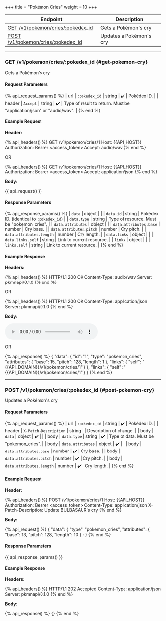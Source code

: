 +++
title = "Pokémon Cries"
weight = 10
+++

| Endpoint                                                | Description             |
|---------------------------------------------------------|-------------------------|
| [GET /v1/pokemon/cries/:pokedex_id](#get-pokemon-cry)   | Gets a Pokémon's cry    |
| [POST /v1/pokemon/cries/:pokedex_id](#post-pokemon-cry) | Updates a Pokémon's cry |

---

### GET /v1/pokemon/cries/:pokedex_id {#get-pokemon-cry}

Gets a Pokémon's cry

#### Request Parameters

{% api_request_params() %}
| url    | `:pokedex_id` | string | ✔️ | Pokédex ID.                                                          |
| header | `Accept`      | string | ✔️ | Type of result to return. Must be "application/json" or "audio/wav". |
{% end %}

#### Example Request

**Header:**

{% api_headers() %}
GET /v1/pokemon/cries/1
Host: {{API_HOST}}
Authorization: Bearer <access_token>
Accept: audio/wav
{% end %}

OR

{% api_headers() %}
GET /v1/pokemon/cries/1
Host: {{API_HOST}}
Authorization: Bearer <access_token>
Accept: application/json
{% end %}

**Body:**

{{ api_request() }}

#### Response Parameters

{% api_response_params() %}
| `data`                   | object |                                            |
| `data.id`                | string | Pokédex ID. (identical to `:pokedex_id`)   |
| `data.type`              | string | Type of resource. Must be "pokemon_cries". |
| `data.attributes`        | object |                                            |
| `data.attributes.base`   | number | Cry base.                                  |
| `data.attributes.pitch`  | number | Cry pitch.                                 |
| `data.attributes.length` | number | Cry length.                                |
| `data.links`             | object |                                            |
| `data.links.self`        | string | Link to current resource.                  |
| `links`                  | object |                                            |
| `links.self`             | string | Link to current resource.                  |
{% end %}

#### Example Response

**Headers:**

{% api_headers() %}
HTTP/1.1 200 OK
Content-Type: audio/wav
Server: pkmnapi/0.1.0
{% end %}

OR

{% api_headers() %}
HTTP/1.1 200 OK
Content-Type: application/json
Server: pkmnapi/0.1.0
{% end %}

**Body:**

<audio src="/audio/BULBASAUR.wav" controls></audio>

OR

{% api_response() %}
{
    "data": {
        "id": "1",
        "type": "pokemon_cries",
        "attributes": {
            "base": 15,
            "pitch": 128,
            "length": 1
        },
        "links": {
            "self": "{{API_DOMAIN}}/v1/pokemon/cries/1"
        }
    },
    "links": {
        "self": "{{API_DOMAIN}}/v1/pokemon/cries/1"
    }
}
{% end %}

---

### POST /v1/pokemon/cries/:pokedex_id {#post-pokemon-cry}

Updates a Pokémon's cry

#### Request Parameters

{% api_request_params() %}
| url    | `:pokedex_id`            | string | ✔️ | Pokédex ID.                            |
| header | `X-Patch-Description`    | string |   | Description of change.                 |
| body   | `data`                   | object | ✔️ |                                        |
| body   | `data.type`              | string | ✔️ | Type of data. Must be "pokemon_cries". |
| body   | `data.attributes`        | object | ✔️ |                                        |
| body   | `data.attributes.base`   | number | ✔️ | Cry base.                              |
| body   | `data.attributes.pitch`  | number | ✔️ | Cry pitch.                             |
| body   | `data.attributes.length` | number | ✔️ | Cry length.                            |
{% end %}

#### Example Request

**Header:**

{% api_headers() %}
POST /v1/pokemon/cries/1
Host: {{API_HOST}}
Authorization: Bearer <access_token>
Content-Type: application/json
X-Patch-Description: Update BULBASAUR's cry
{% end %}

**Body:**

{% api_request() %}
{
    "data": {
        "type": "pokemon_cries",
        "attributes": {
            "base": 13,
            "pitch": 128,
            "length": 10
        }
    }
}
{% end %}

#### Response Parameters

{{ api_response_params() }}

#### Example Response

**Headers:**

{% api_headers() %}
HTTP/1.1 202 Accepted
Content-Type: application/json
Server: pkmnapi/0.1.0
{% end %}

**Body:**

{% api_response() %}
{}
{% end %}
